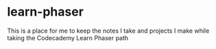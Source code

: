 # learn-phaser
This is a place for me to keep the notes I take and projects I make while taking the Codecademy Learn Phaser path
